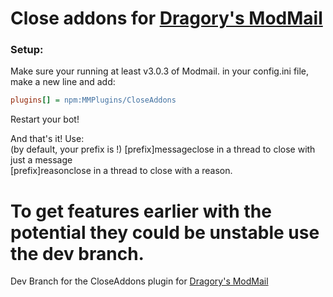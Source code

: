 # Close addons for [Dragory's ModMail](https://github.com/dragory/modmailbot)

### Setup: ###
Make sure your running at least v3.0.3 of Modmail.
in your config.ini file, make a new line and add:  
```ini
plugins[] = npm:MMPlugins/CloseAddons
```
Restart your bot!

And that's it!
Use:  
(by default, your prefix is !)
[prefix]messageclose <content> in a thread to close with just a message  
[prefix]reasonclose <content> in a thread to close with a reason.  

# To get features earlier with the potential they could be unstable use the dev branch. #
Dev Branch for the CloseAddons plugin for [Dragory's ModMail](https://github.com/dragory/modmailbot)
